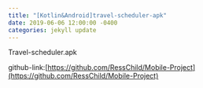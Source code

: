```yaml
---
title: "[Kotlin&Android]travel-scheduler-apk"
date: 2019-06-06 12:00:00 -0400
categories: jekyll update
---
```


<link rel="stylesheet" type="text/css" href="css/home_css.css">
Travel-scheduler.apk

github-link:[https://github.com/RessChild/Mobile-Project](https://github.com/RessChild/Mobile-Project)
